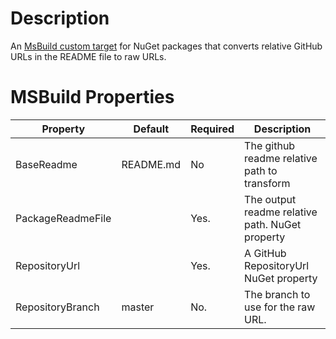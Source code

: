 ﻿# Description

An [MsBuild custom target](https://learn.microsoft.com/en-us/nuget/concepts/msbuild-props-and-targets) for NuGet packages that converts relative GitHub URLs in the README file to raw URLs.

# MSBuild Properties

| Property          | Default   | Required   | Description                                                    |
| ----------        |---------  |----------  | ---------------------------------                              |
| BaseReadme        | README.md | No         | The github readme relative path to transform                   |
| PackageReadmeFile |           | Yes.       | The output readme relative path. NuGet property                |
| RepositoryUrl     |           | Yes.       | A GitHub RepositoryUrl NuGet property                          |
| RepositoryBranch  | master    | No.        | The branch to use for the raw URL.                             |